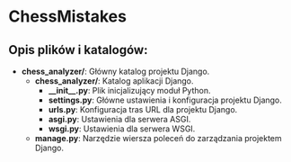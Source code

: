 # ChessMistakes

## Opis plików i katalogów:

- **chess_analyzer/**: Główny katalog projektu Django.
  - **chess_analyzer/**: Katalog aplikacji Django.
    - **\_\_init\_\_.py**: Plik inicjalizujący moduł Python.
    - **settings.py**: Główne ustawienia i konfiguracja projektu Django.
    - **urls.py**: Konfiguracja tras URL dla projektu Django.
    - **asgi.py**: Ustawienia dla serwera ASGI.
    - **wsgi.py**: Ustawienia dla serwera WSGI.
  - **manage.py**: Narzędzie wiersza poleceń do zarządzania projektem Django.
